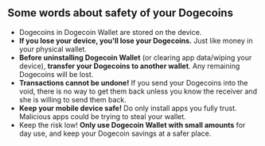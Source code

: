 ## Some words about safety of your Dogecoins
* Dogecoins in Dogecoin Wallet are stored on the device.
* **If you lose your device, you'll lose your Dogecoins.**  Just like money in your physical wallet.
* **Before uninstalling Dogecoin Wallet** (or clearing app data/wiping your device), **transfer your Dogecoins to another wallet**. Any remaining Dogecoins will be lost.
* **Transactions cannot be undone!** If you send your Dogecoins into the void, there is no way to get them back unless you know the receiver and she is willing to send them back.
* **Keep your mobile device safe!** Do only install apps you fully trust.  Malicious apps could be trying to steal your wallet.
* Keep the risk low! **Only use Dogecoin Wallet with small amounts** for day use, and keep your Dogecoin savings at a safer place.
